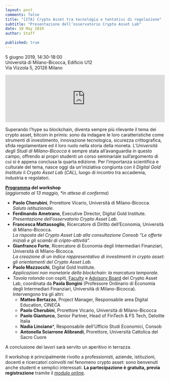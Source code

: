 ```yaml
---
layout: post
comments: false
title: "[ITA] Crypto Asset tra tecnologia e tentativi di regolazione"
subtitle: "Presentazione dell’osservatorio Crypto Asset Lab"
date: 10 May 2019
author: Staff

published: true
---
```


5 giugno 2019, 14:30-18:00  
Università di Milano-Bicocca, Edificio U12  
Via Vizzola 5, 20126 Milano

<iframe src="https://www.google.com/maps/embed?pb=!1m18!1m12!1m3!1d2795.724730599951!2d9.210350970159201!3d45.51561964392843!2m3!1f0!2f0!3f0!3m2!1i1024!2i768!4f13.1!3m3!1m2!1s0x4786c7462e865061%3A0x34595440cca7155a!2s11%C2%B0+Piano+Residenza+Universitaria+Bicocca+U12!5e0!3m2!1sen!2sit!4v1557329984145!5m2!1sen!2sit"  width="100%" height="auto" frameborder="0" style="border:0" allowfullscreen></iframe>

Superando l’hype su blockchain, diventa sempre più rilevante il tema dei crypto asset, bitcoin in primis: sono da indagare le loro caratteristiche come strumenti di investimento, innovazione tecnologica, sicurezza crittografica, sfida regolamentare ed il loro ruolo nella storia della moneta. L’*Università degli Studi di Milano-Bicocca* è sempre stata all’avanguardia in questo campo, offrendo ai propri studenti un corso seminariale sull’argomento di cui si è appena conclusa la quarta edizione. Per l’importanza scientifica e culturale del tema, nasce oggi da un'iniziativa congiunta con il *Digital Gold Institute* il *Crypto Asset Lab* (*CAL*), luogo di incontro tra accademia, industria e regolatori.

**[Programma](http://cryptoassetlab.diseade.unimib.it/docs/20190605-presentazione-cal.pdf) del workshop**  
(*aggiornato al 13 maggio, \*in attesa di conferma*)

- **Paolo Cherubini**, Prorettore Vicario, Università di Milano-Bicocca.  
*Saluto istituzionale.*
- **Ferdinando Ametrano**, Executive Director, Digital Gold Institute.  
*Presentazione dell’osservatorio Crypto Asset Lab.*
- **Francesca Mattassoglio**, Ricercatore di Diritto dell’Economia, Università di Milano-Bicocca.  
*La risposta del Crypto Asset Lab alla consultazione Consob “Le offerte iniziali e gli scambi di cripto-attività”.*
- **Gianfranco Forte**, Ricercatore di Economia degli Intermediari Finanziari, Università di Milano-Bicocca.  
*La creazione di un indice rappresentativo di investimenti in crypto asset: gli orientamenti del Crypto Asset Lab.*
- **Paolo Mazzocchi**, Digital Gold Institute.  
*Applicazioni non monetarie della blockchain: la marcatura temporale.*
- *Tavola rotonda* con ospiti, [Faculty](/faculty/) e [Advisory Board](/advisory-board/) del Crypto Asset Lab, coordinata da **Paola Bongini** (Professore Ordinario di Economia degli Intermediari Finanziari, Università di Milano-Bicocca). Intervengono tra gli altri:
  - **Matteo Bertazzo**, Project Manager, Responsabile area Digital Education, CINECA
  - **Paolo Cherubini**, Prorettore Vicario, Università di Milano-Bicocca
  - **Paolo Gianturco**, Senior Partner, Head of FinTech & FS Tech, Deloitte Italia
  - **Nadia Linciano**\*, Responsabile dell'Ufficio Studi Economici, Consob
  - **Antonella Sciarrone Alibrandi**, Prorettore, Università Cattolica del Sacro Cuore

A conclusione dei lavori sarà servito un aperitivo in terrazza.

Il workshop è principalmente rivolto a professionisti, aziende, istituzioni, docenti e ricercatori coinvolti nel fenomeno crypto asset: sono benvenuti anche studenti e semplici interessati. **La partecipazione è gratuita, previa registrazione** tramite il [modulo online](https://docs.google.com/forms/d/e/1FAIpQLSeI4YDiaNdSCOr2h0QXa9qDUSmmsFqtdgsk6j4_x8FcVgK84Q/viewform).
